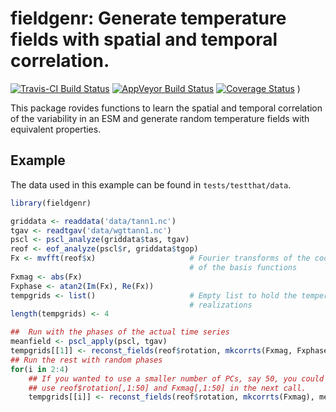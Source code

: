 # fieldgenr: Generate temperature fields with spatial and temporal correlation.
[![Travis-CI Build Status](https://travis-ci.org/JGCRI/fieldgenr.svg?branch=master)](https://travis-ci.org/JGCRI/fieldgenr)
[![AppVeyor Build Status](https://ci.appveyor.com/api/projects/status/github/JGCRI/fieldgenr?branch=master&svg=true)](https://ci.appveyor.com/project/JGCRI/fieldgenr)
[![Coverage Status](https://img.shields.io/codecov/c/github/JGCRI/fieldgenr/master.svg)](https://codecov.io/github/JGCRI/fieldgenr?branch=master)
)


This package rovides functions to learn the spatial and temporal
correlation of the variability in an ESM and generate random
temperature fields with equivalent properties.

## Example

The data used in this example can be found in `tests/testthat/data`.

```R
library(fieldgenr)

griddata <- readdata('data/tann1.nc')
tgav <- readtgav('data/wgttann1.nc')
pscl <- pscl_analyze(griddata$tas, tgav)
reof <- eof_analyze(pscl$r, griddata$tgop)
Fx <- mvfft(reof$x)                     # Fourier transforms of the coordinates
                                        # of the basis functions
Fxmag <- abs(Fx)
Fxphase <- atan2(Im(Fx), Re(Fx))
tempgrids <- list()                     # Empty list to hold the temperature
                                        # realizations
length(tempgrids) <- 4

##  Run with the phases of the actual time series
meanfield <- pscl_apply(pscl, tgav)
tempgrids[[1]] <- reconst_fields(reof$rotation, mkcorrts(Fxmag, Fxphase) , meanfield)
## Run the rest with random phases
for(i in 2:4)
    ## If you wanted to use a smaller number of PCs, say 50, you could
    ## use reof$rotation[,1:50] and Fxmag[,1:50] in the next call.
    tempgrids[[i]] <- reconst_fields(reof$rotation, mkcorrts(Fxmag), meanfield)

```
